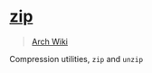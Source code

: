 # [zip](<https://en.wikipedia.org/wiki/Zip_(file_format)>)

> [Arch Wiki](https://wiki.archlinux.org/index.php/Archiving_and_compression)

Compression utilities, `zip` and `unzip`

